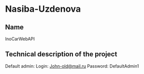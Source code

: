 # Nasiba-Uzdenova

## Name

InoCarWebAPI

## Technical description of the project
Default admin:
Login: John-old@mail.ru
Password: DefaultAdmin1


